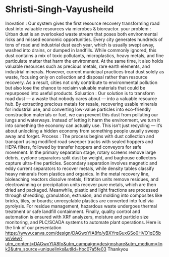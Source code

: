 # Shristi-Singh-Vayusheild
 Inovation : Our system gives the first resource recovery transforming road dust into valuable resources via microbes &amp; bioreactor.
your problem : Urban dust is an overlooked waste stream that poses both environmental risks and missed economic opportunities. Every city generates hundreds of tons of road and industrial dust each year, which is usually swept away, washed into drains, or dumped in landfills. While commonly ignored, this dust contains a mix of toxic pollutants, microplastics, heavy metals, and fine particulate matter that harm the environment. At the same time, it also holds valuable resources such as precious metals, rare earth elements, and industrial minerals. However, current municipal practices treat dust solely as waste, focusing only on collection and disposal rather than resource recovery. As a result, cities not only contribute to environmental pollution but also lose the chance to reclaim valuable materials that could be repurposed into useful products.
Soluation : Our solution is to transform road dust — a waste that nobody cares about — into a valuable resource hub. By extracting precious metals for resale, recovering usable minerals for industrial use, and converting low-value particles into eco-friendly construction materials or fuel, we can prevent this dust from polluting our lungs and waterways. Instead of letting it harm the environment, we turn it into something the economy can actually use. This isn’t just recycling — it’s about unlocking a hidden economy from something people usually sweep away and forget.
Process : The process begins with dust collection and transport using modified road sweeper trucks with sealed hoppers and HEPA filters, followed by transfer hoppers and conveyors for safe movement. In the primary separation stage, rotary screens remove large debris, cyclone separators split dust by weight, and baghouse collectors capture ultra-fine particles. Secondary separation involves magnetic and eddy current separators to recover metals, while density tables classify heavy minerals from plastics and organics. In the metal recovery line, bioleaching reactors dissolve metals, filtration units remove residues, and electrowinning or precipitation units recover pure metals, which are then dried and packaged. Meanwhile, plastic and light fractions are processed through shredding, granulation, extrusion, and molding into composites like bricks, tiles, or boards; unrecyclable plastics are converted into fuel via pyrolysis. For residue management, hazardous waste undergoes thermal treatment or safe landfill containment. Finally, quality control and automation is ensured with XRF analyzers, moisture and particle size monitoring, and PLC/SCADA systems to automate plant operations.
Here is the link of our presentation https://www.canva.com/design/DAGwxYIA8fo/yBXYrqGuxGSo0HVO1qD5bw/view?utm_content=DAGwxYIA8fo&utm_campaign=designshare&utm_medium=link2&utm_source=uniquelinks&utlId=hbc07a5fe03
Thankyou
